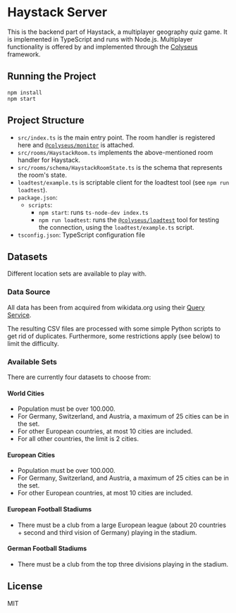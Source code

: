 # Haystack Server

This is the backend part of Haystack, a multiplayer geography quiz game. 
It is implemented in TypeScript and runs with Node.js. 
Multiplayer functionality is offered by and implemented through the 
[Colyseus](http://docs.colyseus.io/) framework.

## Running the Project

```
npm install
npm start
```

## Project Structure

- `src/index.ts` is the main entry point. The room handler is registered here
  and [`@colyseus/monitor`](https://github.com/colyseus/colyseus-monitor) is attached.
- `src/rooms/HaystackRoom.ts` implements the above-mentioned room handler for Haystack.
- `src/rooms/schema/HaystackRoomState.ts` is the schema that represents the room's state.
- `loadtest/example.ts` is scriptable client for the loadtest tool (see `npm run loadtest`).
- `package.json`:
    - `scripts`:
        - `npm start`: runs `ts-node-dev index.ts`
        - `npm run loadtest`: runs the [`@colyseus/loadtest`](https://github.com/colyseus/colyseus-loadtest/) tool for testing the connection, using the `loadtest/example.ts` script.
- `tsconfig.json`: TypeScript configuration file

## Datasets

Different location sets are available to play with.

### Data Source

All data has been from acquired from wikidata.org using their [Query Service](https://query.wikidata.org/).

The resulting CSV files are processed with some simple Python scripts to get rid of duplicates.
Furthermore, some restrictions apply (see below) to limit the difficulty.

### Available Sets

There are currently four datasets to choose from:

#### World Cities
- Population must be over 100.000.
- For Germany, Switzerland, and Austria, a maximum of 25 cities can be in the set.
- For other European countries, at most 10 cities are included.
- For all other countries, the limit is 2 cities.

#### European Cities
- Population must be over 100.000.
- For Germany, Switzerland, and Austria, a maximum of 25 cities can be in the set.
- For other European countries, at most 10 cities are included.

#### European Football Stadiums
- There must be a club from a large European league (about 20 countries + second and third vision of Germany) 
  playing in the stadium.

#### German Football Stadiums
- There must be a club from the top three divisions playing in the stadium.

## License

MIT
